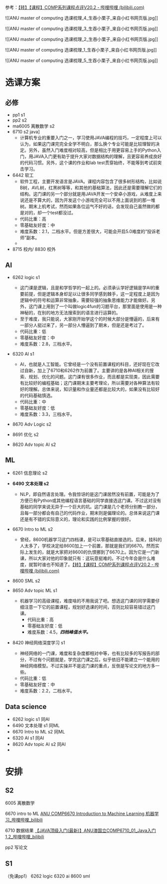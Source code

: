 参考：[【转】【课程】COMP系列课程点评V20.2 - 哔哩哔哩 (bilibili.com)](https://www.bilibili.com/read/cv11678620/)




![[ANU master of computing 选课梳理_4_生吞小栗子_来自小红书网页版.jpg]]

![[ANU master of computing 选课梳理_3_生吞小栗子_来自小红书网页版.jpg]]

![[ANU master of computing 选课梳理_2_生吞小栗子_来自小红书网页版.jpg]]

![[ANU master of computing 选课梳理_1_生吞小栗子_来自小红书网页版.jpg]]

![[ANU master of computing 选课梳理_5_生吞小栗子_来自小红书网页版.jpg]]

# 选课方案
## 必修
- pp1 s1
- pp2 s2
- ma6005 离散数学 s2
- 6710 s2 java]
	- 计算机专业的重要入门之一，学习使用JAVA编程的技巧，一定程度上可以认为，如果这门课完完全全学不明白，那么换个专业可能是比较理智的决定。另外，虽然入门难度相对较高，但是相比于用更容易上手的Python入门，用JAVA入门更有助于提升大家对数据结构的理解，且更容易养成良好的代码习惯。另外，这个课的作业和lab test贯穿始终，不能等到考试前突击学习。 
- 6442 软工 
	- 软件工程，主要开发语言是JAVA。课程内容包含了很多树形结构，比如说B树，AVL树，红黑树等等，和其他的基础算法，因此还是需要理解它们的结构。这门课的另一个部分就是用JAVA开发一个安卓小游戏，从难度上来说还是不算大的，因为开发这个小游戏完全可以不用上面说到的那一堆树。期末上机考试，然而如果各位运气不好的话，会发现自己虽然做的都是对的，却一个test都没过。 
	- 代码比重：高
	- 零基础友好度：中
	- 难度系数：2.1，二档水平。但是方差很大，可能会开启5.0难度的“投诉老师”副本。 
	- 
- 8715 校内/ 8830 校外
## AI
- 6262 logic s1
	- 这门课是逻辑，且是和学哲学的一起上的。必须承认学好逻辑是学AI的重要前提，但是逻辑本身却足以让很多同学感到棘手，这一定程度上是因为逻辑中的符号和运算非常抽象，需要较强的抽象思维能力才能做好。另外，这门课上用到了一个叫做logic4fun的习题平台，那里面是使用是一种神秘的，在别的地方无法搜索到的语言进行运算的。
	- 至于难度，我只能说，大家刚开始学这个的时候大部分是懵逼的，后来有一部分人挺过来了，另一部分人懵逼到了期末，但是还是考过了。
	- 代码比重：低
	- 零基础友好度：中
	- 难度系数：2.8，三档水平。

- 6320 AI s1
	- AI，也就是人工智能。它曾经是一个没有前置课程的科目，还好现在它改过自新，加上了6710和6262作为前置了。主要讲的是各种AI相关的搜索、规划、优化的问题。这门课有很多作业，而且都是实现类，因此需要有比较好的编程基础；这门课期末主要考理论，所以需要对各种算法有较好的理解。总体来说，知识量和作业量还都是比较大的，如果没有比较好的代码基础慎选。
	- 代码比重：中
	 - 零基础友好度：低
	- 难度系数：3.3，三档水平。

- 8670 Adv Logic s2
- 8691 优化 s2
- 8620 Adv topic AI s2


## ML
- 6261 信息理论 s2
- **6490 文本处理 s2**
	- NLP，即自然语言处理。令我惊讶的是这门课居然没有前置，可能是为了方便已有Python或其他编程语言基础的同学直接选这门课。不过这对没有基础的同学来说无异于一个巨大的坑。这门课是几个老师分别教一部分，且每一部分都会有自己的代码作业，期末则是偏理论的。总体来说这门课还是有不错的实际意义的，理论和实践的比例掌握的很好。 
- 6670 Intro to ML s2
	- 曾经，8600机器学习这门四档课，是可以零基础直接选的。后来，挂科的人太多了，学校决定给8600加上一个前置，那就是我们的6670。然而实际上发生的，就是大家把对8600的仇恨挪到了6670上。因为它是一门新课，所以大家对他的印象就只有：这玩意挺难的。不过今年会是什么难度，就暂时谁也不知道了。[【转】【课程】COMP系列课程点评V20.2 - 哔哩哔哩 (bilibili.com)](https://www.bilibili.com/read/cv11678620/)
- 8600 SML s2
- 8650 Adv topic ML s1
	- 机器学习的高级课程，难度啥的不用我说了吧。想选这门课的同学需要仔细注意一下它的前置课程，规划好选课的时间，否则比较容易错过这门课。
		- 代码比重：高
		- 零基础友好度：低
		- 难度系数：4.5，***四档峰值水平。***

- 8420 神经网络深度学习 s1
	- 神经网络的一门课，难度和复杂度都相对中等，也有比较多的写报告的部分，不过有个问题就是，学完这门课之后，似乎依旧不能建立一个能用的神经网络模型。不过实操并不是这门课的重点，反倒是写论文的地方多一些。
	- 代码比重：低
	- 零基础友好度：中
	- 难度系数：2.2，二档水平。


## Data science
- 6262 logic s1 同AI
- 6490 文本处理 s1 同ML
- 6670 Intro to ML s2 同ML
- 6320 AI s1 同AI
- 8620 Adv topic AI s2 同AI
- 



# 安排
## S2
6005 离散数学

6670 intro to ML
[ANU COMP6670 Introduction to Machine Learning 机器学习_哔哩哔哩_bilibili](https://www.bilibili.com/video/BV1gV411m7uJ/?spm_id_from=333.337.search-card.all.click)

6710 数据结果
[【JAVA顶级入门(最新)】ANU澳国立COMP6710_01_Java入门1,2_哔哩哔哩_bilibili](https://www.bilibili.com/video/BV1QG411F7Pr/?spm_id_from=333.337.search-card.all.click&vd_source=a1da61128ab6f373d9c0919118b9f4c9)

pp2 写论文

## S1
（免课pp1）
6262 logic
6320 ai 
8600 sml





